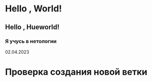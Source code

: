 # Hello , World!
## Hello , Hueworld!
### Я учусь в нетологии
02.04.2023
# Проверка создания новой ветки
